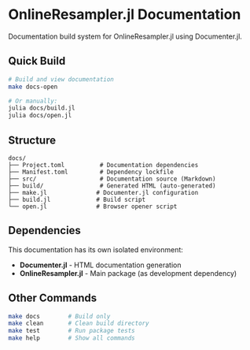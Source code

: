 # OnlineResampler.jl Documentation

Documentation build system for OnlineResampler.jl using Documenter.jl.

## Quick Build

```bash
# Build and view documentation
make docs-open

# Or manually:
julia docs/build.jl
julia docs/open.jl
```

## Structure

```
docs/
├── Project.toml          # Documentation dependencies
├── Manifest.toml         # Dependency lockfile
├── src/                  # Documentation source (Markdown)
├── build/                # Generated HTML (auto-generated)
├── make.jl              # Documenter.jl configuration
├── build.jl             # Build script
└── open.jl              # Browser opener script
```

## Dependencies

This documentation has its own isolated environment:
- **Documenter.jl** - HTML documentation generation
- **OnlineResampler.jl** - Main package (as development dependency)

## Other Commands

```bash
make docs        # Build only
make clean       # Clean build directory
make test        # Run package tests
make help        # Show all commands
```